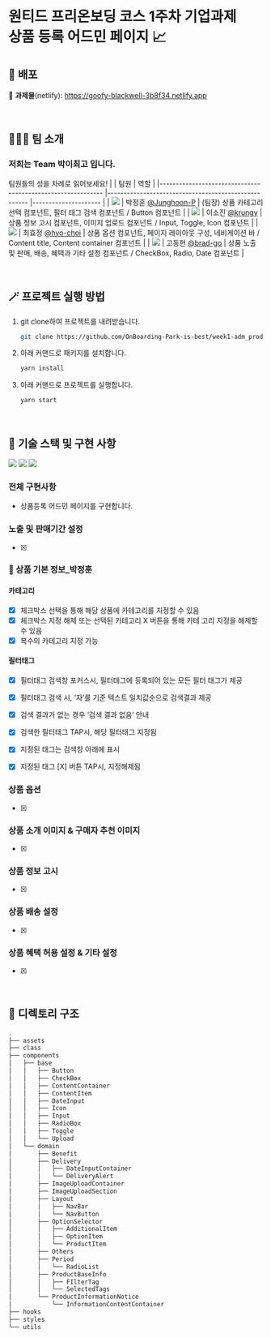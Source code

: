 <h1>원티드 프리온보딩 코스 1주차 기업과제<br />
상품 등록 어드민 페이지 📈</h1>

## 🚀 배포
🔗 **과제물**(netlify): https://goofy-blackwell-3b8f34.netlify.app

<br>

## 🧑‍🤝‍🧑 팀 소개
### 저희는 Team **박이최고** 입니다.
팀원들의 성을 차례로 읽어보세요!
|                                                            	| 팀원                                                	| 역할                	|
|------------------------------------------------------------	|-----------------------------------------------------	|---------------------	|
| ![](https://avatars.githubusercontent.com/u/77766769?s=25) 	| 박정훈 [@Junghoon-P](https://github.com/Junghoon-P) 	| (팀장) 상품 카테고리 선택 컴포넌트, 필터 태그 검색 컴포넌트 / Button 컴포넌트 |
| ![](https://avatars.githubusercontent.com/u/71081893?s=25) 	| 이소진 [@krungy](https://github.com/krungy)         	| 상품 정보 고시 컴포넌트, 이미지 업로드 컴포넌트 / Input, Toggle, Icon 컴포넌트 |
| ![](https://avatars.githubusercontent.com/u/57004991?s=25) 	| 최효정 [@hyo-choi](https://github.com/hyo-choi)     	| 상품 옵션 컴포넌트, 페이지 레이아웃 구성, 네비게이션 바 / Content title, Content container 컴포넌트 |
| ![](https://avatars.githubusercontent.com/u/68905615?s=25) 	| 고동현 [@brad-go](https://github.com/brad-go)       	| 상품 노출 및 판매, 배송, 혜택과 기타 설정 컴포넌트 / CheckBox, Radio, Date 컴포넌트 |

<br>

## 🪄 프로젝트 실행 방법
1. git clone하여 프로젝트를 내려받습니다.
    ```bash
    git clone https://github.com/OnBoarding-Park-is-best/week1-adm_product_add.git
    ```
2. 아래 커맨드로 패키지를 설치합니다.
    ```bash
    yarn install
    ```
3. 아래 커맨드로 프로젝트를 실행합니다.
    ```bash
    yarn start
    ```

<br>

## 🧰 기술 스택 및 구현 사항
![](https://img.shields.io/badge/JavaScript-323330?style=for-the-badge&logo=javascript&logoColor=F7DF1E) ![](https://img.shields.io/badge/React-20232A?style=for-the-badge&logo=react&logoColor=61DAFB) ![](https://img.shields.io/badge/styled--components-DB7093?style=for-the-badge&logo=styled-components&logoColor=white) 

### 전체 구현사항
- 상품등록 어드민 페이지를 구현합니다.

### 노출 및 판매기간 설정
- [x] 

### 📝 상품 기본 정보_박정훈
#### 카테고리
- [x] 체크박스 선택을 통해 해당 상품에 카테고리를 지정할 수 있음
- [x] 체크박스 지정 해제 또는 선택된 카테고리 X 버튼을 통해 카테 고리 지정을 해제할 수 있음
- [x] 복수의 카테고리 지정 가능

#### 필터태그
- [x] 필터태그 검색창 포커스시, 필터태그에 등록되어 있는 모든 필터 태그가 제공
- [x] 필터태그 검색 시, ‘자’를 기준 텍스트 일치값순으로 검색결과 제공
- [x] 검색 결과가 없는 경우 ‘검색 결과 없음’ 안내
- [x] 검색한 필터태그 TAP시, 해당 필터태그 지정됨
- [x] 지정된 태그는 검색창 아래에 표시
- [x] 지정된 태그 [X] 버튼 TAP시, 지정해제됨


### 상품 옵션
- [x] 

### 상품 소개 이미지 & 구매자 추천 이미지
- [x] 

### 상품 정보 고시
- [x] 

### 상품 배송 설정
- [x] 

### 상품 혜택 허용 설정 & 기타 설정
- [x] 

<br>

## 📂 디렉토리 구조

```bash
.
├── assets
├── class
├── components
│   ├── base
│   │   ├── Button
│   │   ├── CheckBox
│   │   ├── ContentContainer
│   │   ├── ContentItem
│   │   ├── DateInput
│   │   ├── Icon
│   │   ├── Input
│   │   ├── RadioBox
│   │   ├── Toggle
│   │   └── Upload
│   └── domain
│       ├── Benefit
│       ├── Delivery
│       │   ├── DateInputContainer
│       │   └── DeliveryAlert
│       ├── ImageUploadContainer
│       ├── ImageUploadSection
│       ├── Layout
│       │   ├── NavBar
│       │   └── NavButton
│       ├── OptionSelector
│       │   ├── AdditionalItem
│       │   ├── OptionItem
│       │   └── ProductItem
│       ├── Others
│       ├── Period
│       │   └── RadioList
│       ├── ProductBaseInfo
│       │   ├── FIlterTag
│       │   └── SelectedTags
│       └── ProductInformationNotice
│           └── InformationContentContainer
├── hooks
├── styles
└── utils
```
